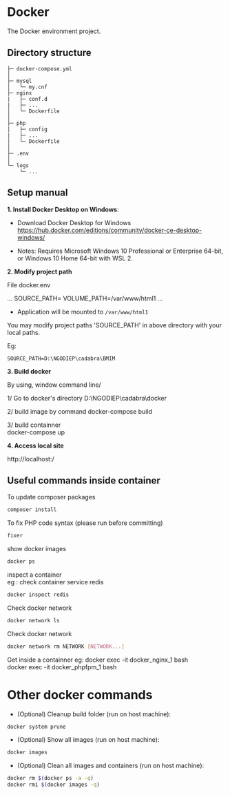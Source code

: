 Docker
===============

The Docker environment project.


## Directory structure
```
├─ docker-compose.yml
│
├─ mysql
│   └─ my.cnf
├─ nginx
|   ├─ conf.d
|   ├─ ...
│   └─ Dockerfile
│
├─ php
|   ├─ config
|   ├─ ...
│   └─ Dockerfile
│
├─ .env
│
└─ logs
    └─ ...
```

## Setup manual
**1. Install Docker Desktop on Windows**:

- Download Docker Desktop for Windows
  https://hub.docker.com/editions/community/docker-ce-desktop-windows/

- Notes: Requires Microsoft Windows 10 Professional or Enterprise 64-bit, or Windows 10 Home 64-bit with WSL 2.

**2. Modify project path**

File docker\.env

...
SOURCE_PATH=<SOURCE DIRECTORY>
VOLUME_PATH=/var/www/html1
...

- Application will be mounted to `/var/www/html1`
 
You may modify project paths 'SOURCE_PATH' in above directory with your local paths.

Eg:
```
SOURCE_PATH=D:\NGODIEP\cadabra\BMIM
```

**3. Build docker**

By using, window command line/

1/ Go to docker's directory																				D:\NGODIEP\cadabra\docker																				
																						
2/ build image by command
	docker-compose build																					
																						
3/  build containner																				
	docker-compose up

**4. Access local site**

http://localhost:/


## Useful commands inside container

To update composer packages
```bash
composer install
```

To fix PHP code syntax (please run before committing)
```bash
fixer
```

show docker images
```bash
docker ps
```									
inspect a container											
eg : check container service redis										
```bash
docker inspect redis
```	
Check docker network
```bash
docker network ls										
```

Check docker network
```bash
docker network rm NETWORK [NETWORK...]											
```

Get inside a containner
eg:
    docker exec -it docker_nginx_1 bash										
	docker exec -it docker_phpfpm_1 bash										
 
Other docker commands
=====================
- (Optional) Cleanup build folder (run on host machine):
```bash
docker system prune
```

- (Optional) Show all images (run on host machine):
```bash
docker images
```

- (Optional) Clean all images and containers (run on host machine):
```bash
docker rm $(docker ps -a -q)
docker rmi $(docker images -q)
```
